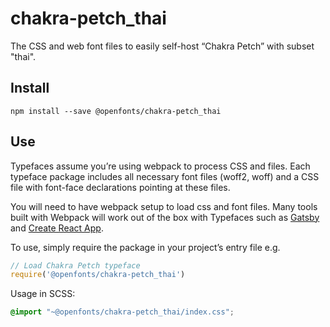 
# chakra-petch_thai

The CSS and web font files to easily self-host “Chakra Petch” with subset "thai".

## Install

`npm install --save @openfonts/chakra-petch_thai`

## Use

Typefaces assume you’re using webpack to process CSS and files. Each typeface
package includes all necessary font files (woff2, woff) and a CSS file with
font-face declarations pointing at these files.

You will need to have webpack setup to load css and font files. Many tools built
with Webpack will work out of the box with Typefaces such as [Gatsby](https://github.com/gatsbyjs/gatsby)
and [Create React App](https://github.com/facebookincubator/create-react-app).

To use, simply require the package in your project’s entry file e.g.

```javascript
// Load Chakra Petch typeface
require('@openfonts/chakra-petch_thai')
```

Usage in SCSS:
```scss
@import "~@openfonts/chakra-petch_thai/index.css";
```
